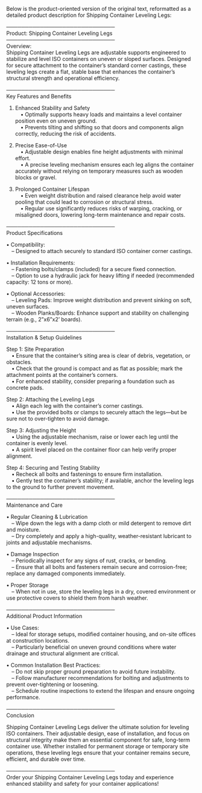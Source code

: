 Below is the product-oriented version of the original text, reformatted as a detailed product description for Shipping Container Leveling Legs:

─────────────────────────────  
Product: Shipping Container Leveling Legs  
─────────────────────────────  
Overview:  
Shipping Container Leveling Legs are adjustable supports engineered to stabilize and level ISO containers on uneven or sloped surfaces. Designed for secure attachment to the container’s standard corner castings, these leveling legs create a flat, stable base that enhances the container’s structural strength and operational efficiency.

─────────────────────────────  
Key Features and Benefits

1. Enhanced Stability and Safety  
 • Optimally supports heavy loads and maintains a level container position even on uneven ground.  
 • Prevents tilting and shifting so that doors and components align correctly, reducing the risk of accidents.  

2. Precise Ease-of-Use  
 • Adjustable design enables fine height adjustments with minimal effort.  
 • A precise leveling mechanism ensures each leg aligns the container accurately without relying on temporary measures such as wooden blocks or gravel.  

3. Prolonged Container Lifespan  
 • Even weight distribution and raised clearance help avoid water pooling that could lead to corrosion or structural stress.  
 • Regular use significantly reduces risks of warping, cracking, or misaligned doors, lowering long-term maintenance and repair costs.

─────────────────────────────  
Product Specifications

• Compatibility:  
 – Designed to attach securely to standard ISO container corner castings.  

• Installation Requirements:  
 – Fastening bolts/clamps (included) for a secure fixed connection.  
 – Option to use a hydraulic jack for heavy lifting if needed (recommended capacity: 12 tons or more).

• Optional Accessories:  
 – Leveling Pads: Improve weight distribution and prevent sinking on soft, uneven surfaces.  
 – Wooden Planks/Boards: Enhance support and stability on challenging terrain (e.g., 2”x6”x2’ boards).

─────────────────────────────  
Installation & Setup Guidelines

Step 1: Site Preparation  
 • Ensure that the container’s siting area is clear of debris, vegetation, or obstacles.  
 • Check that the ground is compact and as flat as possible; mark the attachment points at the container’s corners.  
 • For enhanced stability, consider preparing a foundation such as concrete pads.

Step 2: Attaching the Leveling Legs  
 • Align each leg with the container’s corner castings.  
 • Use the provided bolts or clamps to securely attach the legs—but be sure not to over-tighten to avoid damage.

Step 3: Adjusting the Height  
 • Using the adjustable mechanism, raise or lower each leg until the container is evenly level.  
 • A spirit level placed on the container floor can help verify proper alignment.

Step 4: Securing and Testing Stability  
 • Recheck all bolts and fastenings to ensure firm installation.  
 • Gently test the container’s stability; if available, anchor the leveling legs to the ground to further prevent movement.

─────────────────────────────  
Maintenance and Care

• Regular Cleaning & Lubrication  
 – Wipe down the legs with a damp cloth or mild detergent to remove dirt and moisture.  
 – Dry completely and apply a high-quality, weather-resistant lubricant to joints and adjustable mechanisms.

• Damage Inspection  
 – Periodically inspect for any signs of rust, cracks, or bending.  
 – Ensure that all bolts and fasteners remain secure and corrosion-free; replace any damaged components immediately.

• Proper Storage  
 – When not in use, store the leveling legs in a dry, covered environment or use protective covers to shield them from harsh weather.

─────────────────────────────  
Additional Product Information

• Use Cases:  
 – Ideal for storage setups, modified container housing, and on-site offices at construction locations.  
 – Particularly beneficial on uneven ground conditions where water drainage and structural alignment are critical.

• Common Installation Best Practices:  
 – Do not skip proper ground preparation to avoid future instability.  
 – Follow manufacturer recommendations for bolting and adjustments to prevent over-tightening or loosening.  
 – Schedule routine inspections to extend the lifespan and ensure ongoing performance.

─────────────────────────────  
Conclusion

Shipping Container Leveling Legs deliver the ultimate solution for leveling ISO containers. Their adjustable design, ease of installation, and focus on structural integrity make them an essential component for safe, long-term container use. Whether installed for permanent storage or temporary site operations, these leveling legs ensure that your container remains secure, efficient, and durable over time.

─────────────────────────────  
Order your Shipping Container Leveling Legs today and experience enhanced stability and safety for your container applications!